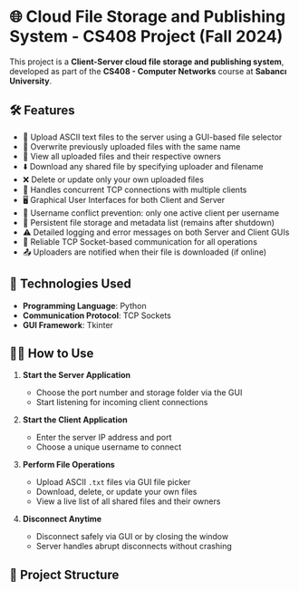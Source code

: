 # 🌐 Cloud File Storage and Publishing System - CS408 Project (Fall 2024)

This project is a **Client-Server cloud file storage and publishing system**, developed as part of the **CS408 - Computer Networks** course at **Sabancı University**.

## 🛠️ Features

- 📁 Upload ASCII text files to the server using a GUI-based file selector  
- 🔄 Overwrite previously uploaded files with the same name  
- 👀 View all uploaded files and their respective owners  
- ⬇️ Download any shared file by specifying uploader and filename  
- ❌ Delete or update only your own uploaded files  
- 🧠 Handles concurrent TCP connections with multiple clients  
- 🖥️ Graphical User Interfaces for both Client and Server  
- 🚫 Username conflict prevention: only one active client per username  
- 📜 Persistent file storage and metadata list (remains after shutdown)  
- ⚠️ Detailed logging and error messages on both Server and Client GUIs  
- 🔌 Reliable TCP Socket-based communication for all operations  
- 📤 Uploaders are notified when their file is downloaded (if online)  

## 🧪 Technologies Used

- **Programming Language**: Python  
- **Communication Protocol**: TCP Sockets  
- **GUI Framework**: Tkinter  

## 🧑‍💻 How to Use

1. **Start the Server Application**
   - Choose the port number and storage folder via the GUI
   - Start listening for incoming client connections

2. **Start the Client Application**
   - Enter the server IP address and port
   - Choose a unique username to connect

3. **Perform File Operations**
   - Upload ASCII `.txt` files via GUI file picker  
   - Download, delete, or update your own files  
   - View a live list of all shared files and their owners  

4. **Disconnect Anytime**
   - Disconnect safely via GUI or by closing the window  
   - Server handles abrupt disconnects without crashing  

## 📁 Project Structure

